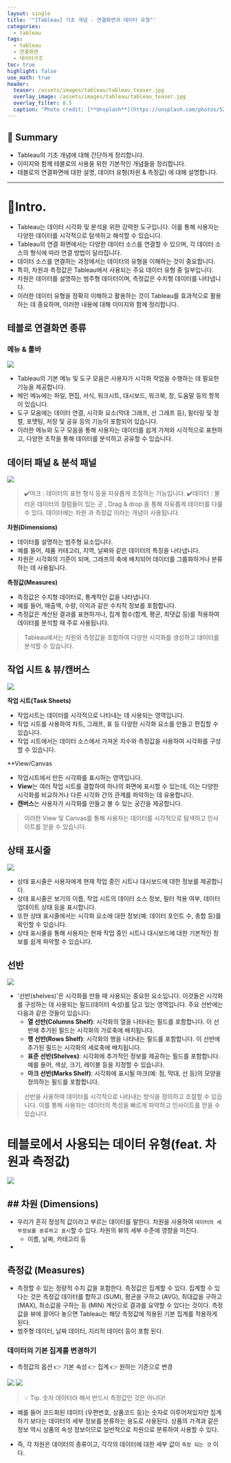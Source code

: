 ```yaml
---
layout: single
title: '"[Tableau] 기초 개념 - 연결화면과 데이터 유형"'
categories:
  - tableau
tags:
  - tableau
  - 연결화면
  - 데이터구조
toc: true
highlight: false
use_math: true
header:
  teaser: /assets/images/tableau/tableau_teaser.jpg
  overlay_image: /assets/images/tableau/tableau_teaser.jpg
  overlay_filter: 0.5
  caption: "Photo credit: [**Unsplash**](https://unsplash.com/photos/52jRtc2S_VE)"
---
```

## 🚦 Summary
- Tableau의 기초 개념에 대해 간단하게 정리합니다.
- 이미지와 함께 테블로의 사용을 위한 기본적인 개념들을 정리합니다.
- 테블로의 연결화면에 대한 설명, 데이터 유형(차원 & 측정값) 에 대해 설명합니다.
---

# 📌Intro.
-   Tableau는 데이터 시각화 및 분석을 위한 강력한 도구입니다. 이를 통해 사용자는 다양한 데이터를 시각적으로 탐색하고 해석할 수 있습니다. 
- Tableau의 연결 화면에서는 다양한 데이터 소스를 연결할 수 있으며, 각 데이터 소스의 형식에 따라 연결 방법이 달라집니다. 
- 데이터 소스를 연결하는 과정에서는 데이터의 유형을 이해하는 것이 중요합니다. 
- 특히, 차원과 측정값은 Tableau에서 사용되는 주요 데이터 유형 중 일부입니다. 
- 차원은 데이터를 설명하는 범주형 데이터이며, 측정값은 수치형 데이터를 나타냅니다. 
- 이러한 데이터 유형을 정확히 이해하고 활용하는 것이 Tableau를 효과적으로 활용하는 데 중요하며, 이러한 내용에 대해 이미지와 함께 정리합니다.


## 테블로 연결화면 종류
### 메뉴 & 툴바
![](https://i.imgur.com/z8smjEZ.png)

- Tableau의 기본 메뉴 및 도구 모음은 사용자가 시각화 작업을 수행하는 데 필요한 기능을 제공합니다.
- 메인 메뉴에는 파일, 편집, 서식, 워크시트, 대시보드, 워크북, 창, 도움말 등의 항목이 있습니다.
- 도구 모음에는 데이터 연결, 시각화 요소(막대 그래프, 선 그래프 등), 필터링 및 정렬, 포맷팅, 저장 및 공유 등의 기능이 포함되어 있습니다.
- 이러한 메뉴와 도구 모음을 통해 사용자는 데이터를 쉽게 가져와 시각적으로 표현하고, 다양한 조작을 통해 데이터를 분석하고 공유할 수 있습니다.
## 데이터 패널 & 분석 패널
![](https://i.imgur.com/Mj759Na.png)

>  ✔️마크 : 데이터의 표현 형식 등을 자유롭게 조절하는 기능입니다.
>  ✔️데이터 : 불러온 데이터의 컬럼들이 있는 곳 , Drag & drop 을 통해 자유롭게 데이터를 다룰 수 있다. 데이터에는 차원 과 측정값 이라는 개념이 사용됩니다.

**차원(Dimensions)**
- 데이터를 설명하는 범주형 요소입니다.
- 예를 들어, 제품 카테고리, 지역, 날짜와 같은 데이터의 특징을 나타냅니다.
- 차원은 시각화의 기준이 되며, 그래프의 축에 배치되어 데이터를 그룹화하거나 분류하는 데 사용됩니다.
  
**측정값(Measures)**
- 측정값은 수치형 데이터로, 통계적인 값을 나타냅니다.
- 예를 들어, 매출액, 수량, 이익과 같은 수치적 정보를 포함합니다.
- 측정값은 계산된 결과를 표현하거나, 집계 함수(합계, 평균, 최댓값 등)를 적용하여 데이터를 분석할 때 주로 사용됩니다.

> Tableau에서는 차원와 측정값을 조합하여 다양한 시각화를 생성하고 데이터를 분석할 수 있습니다.


## 작업 시트 & 뷰/캔버스
![](https://i.imgur.com/o9CxQZA.png)

**작업 시트(Task Sheets)**
- 작업시트는 데이터를 시각적으로 나타내는 데 사용되는 영역입니다.
- 작업 시트를 사용하여 차트, 그래프, 표 등 다양한 시각화 요소를 만들고 편집할 수 있습니다.
- 작업 시트에서는 데이터 소스에서 가져온 치수와 측정값을 사용하여 시각화를 구성할 수 있습니다.
    
**View/Canvas
- 작업시트에서 만든 시각화를 표시하는 영역입니다.
- **View**는 여러 작업 시트를 결합하여 하나의 화면에 표시할 수 있는데, 이는 다양한 시각화를 비교하거나 다른 시각화 간의 관계를 파악하는 데 유용합니다.
- **캔버스**는 사용자가 시각화를 만들고 볼 수 있는 공간을 제공합니다.

> 이러한 View 및 Canvas를 통해 사용자는 데이터를 시각적으로 탐색하고 인사이트를 얻을 수 있습니다.

## 상태 표시줄
![](https://i.imgur.com/vjDYXrr.png)

- 상태 표시줄은 사용자에게 현재 작업 중인 시트나 대시보드에 대한 정보를 제공합니다.
- 상태 표시줄은 보기의 이름, 작업 시트의 데이터 소스 정보, 필터 적용 여부, 데이터 업데이트 상태 등을 표시합니다.
- 또한 상태 표시줄에서는 시각화 요소에 대한 정보(예: 데이터 포인트 수, 총합 등)를 확인할 수 있습니다.
- 상태 표시줄을 통해 사용자는 현재 작업 중인 시트나 대시보드에 대한 기본적인 정보를 쉽게 파악할 수 있습니다.
## 선반

![](https://i.imgur.com/mJDVZux.png)

- '선반(shelves)'은 시각화를 만들 때 사용되는 중요한 요소입니다. 이것들은 시각화를 구성하는 데 사용되는 필드(데이터 속성)를 담고 있는 영역입니다. 주요 선반에는 다음과 같은 것들이 있습니다:
	- **열 선반(Columns Shelf)**: 시각화의 열을 나타내는 필드를 포함합니다. 이 선반에 추가된 필드는 시각화의 가로축에 배치됩니다.
	- **행 선반(Rows Shelf)**: 시각화의 행을 나타내는 필드를 포함합니다. 이 선반에 추가된 필드는 시각화의 세로축에 배치됩니다.
	- **표준 선반(Shelves)**: 시각화에 추가적인 정보를 제공하는 필드를 포함합니다. 예를 들어, 색상, 크기, 레이블 등을 지정할 수 있습니다.
	- **마크 선반(Marks Shelf)**: 시각화에 표시될 마크(예: 점, 막대, 선 등)의 모양을 정의하는 필드를 포함합니다.

> 선반을 사용하여 데이터를 시각적으로 나타내는 방식을 정의하고 조절할 수 있습니다. 이를 통해 사용자는 데이터의 특성을 빠르게 파악하고 인사이트를 얻을 수 있습니다.


# 테블로에서 사용되는 데이터 유형(feat. 차원과 측정값)
![](https://i.imgur.com/yzyPzam.png)

## ## 차원 (Dimensions)
- 우리가 흔히 정성적 값이라고 부르는 데이터를 말한다. 차원을 사용하여 `데이터의 세부정보를 분류하고 표시`할 수 있다. 차원의 뷰의 세부 수준에 영향을 미친다.
	- 이름, 날짜, 카테고리 등
- 

## 측정값 (Measures)
- 측정할 수 있는 정량적 수치 값을 포함한다. 측정값은 집계할 수 있다. 집계할 수 있다는 것은 측정값 데이터를 합하고 (SUM), 평균을 구하고 (AVG), 최대값을 구하고 (MAX), 최소값을 구하는 등 (MIN) 계산으로 결과를 요약할 수 있다는 것이다. 측정값을 뷰에 끌어다 놓으면 Tableau는 해당 측정값에 적용된 기본 집계를 적용하게 된다.
- 범주형 데이터, 날짜 데이터, 지리적 데이터 등이 포함 된다.


### 데이터의 기본 집계를 변경하기

- 측정값의 옵션 👉 기본 속성 👉 집계 👉 원하는 기준으로 변경

![](https://i.imgur.com/ZqKJH6f.png)
![](https://i.imgur.com/DL7x7Ga.png)

>💡 Tip. 숫자 데이터라 해서 반드시 측정값인 것은 아니다!

- 예를 들어 코드화된 데이터 (우편번호, 상품코드 등)는 숫자로 이루어져있지만 집계하기 보다는 데이터의 세부 정보를 분류하는 용도로 사용된다. 상품의 가격과 같은 정보 역시 상품의 속성 정보이므로 일반적으로 차원으로 분류하여 사용할 수 있다.

- 즉, 각 차원은 데이터의 종류이고, 각각의 데이터에 대한 세부 값이 `측정 되는 것` 이다.
